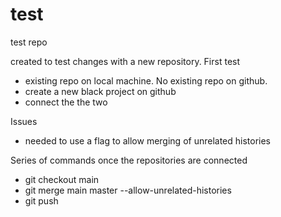 # test
test repo

created to test changes with a new repository.
First test
- existing repo on local machine. No existing repo on github.
- create a new black project on github
- connect the the two

Issues
- needed to use a flag to allow merging of unrelated histories

Series of commands once the repositories are connected
- git checkout main 
- git merge main master --allow-unrelated-histories
- git push
